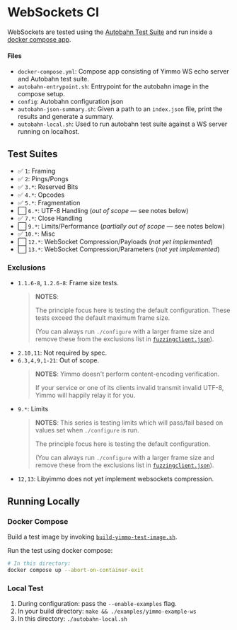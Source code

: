 WebSockets CI
=============

WebSockets are tested using the [Autobahn Test Suite](https://github.com/crossbario/autobahn-testsuite) and run inside a
[docker compose app](./docker-compose.yml).

#### Files

 - `docker-compose.yml`: Compose app consisting of Yimmo WS echo server and Autobahn test suite.
 - `autobahn-entrypoint.sh`: Entrypoint for the autobahn image in the compose setup.
 - `config`: Autobahn configuration json
 - `autobahn-json-summary.sh`: Given a path to an `index.json` file, print the results and generate a summary.
 - `autobahn-local.sh`: Used to run autobahn test suite against a WS server running on localhost.

## Test Suites

 - :white_check_mark: `1`: Framing
 - :white_check_mark: `2`: Pings/Pongs
 - :white_check_mark: `3.*`: Reserved Bits
 - :white_check_mark: `4.*`: Opcodes
 - :white_check_mark: `5.*`: Fragmentation
 - :white_large_square: `6.*`: UTF-8 Handling (_out of scope_ — see notes below)
 - :white_check_mark: `7.*`: Close Handling
 - :white_large_square: `9.*`: Limits/Performance (_partially out of scope_ — see notes below)
 - :white_check_mark: `10.*`: Misc
 - :white_large_square: `12.*`: WebSocket Compression/Payloads (_not yet implemented_)
 - :white_large_square: `13.*`: WebSocket Compression/Parameters (_not yet implemented_)

### Exclusions

 - `1.1.6-8`, `1.2.6-8`: Frame size tests.
    > **NOTES**:
    >
    > The principle focus here is testing the default configuration.
    > These tests exceed the default maximum frame size.
    >
    > (You can always run `./configure` with a larger frame size and
    > remove these from the exclusions list in
    > [`fuzzingclient.json`](./config/fuzzingclient.json)).
 - `2.10,11`: Not required by spec.
 - `6.3,4,9,1-21`: Out of scope.
    > **NOTES**: Yimmo doesn't perform content-encoding verification.
    >
    > If your service or one of its clients invalid transmit invalid UTF-8,
    > Yimmo will happily relay it for you.
 - `9.*`: Limits
    > **NOTES**: This series is testing limits which will pass/fail
    > based on values set when ``./configure`` is run.
    >
    > The principle focus here is testing the default configuration.
    >
    > (You can always run `./configure` with a larger frame size and
    > remove these from the exclusions list in
    > [`fuzzingclient.json`](./config/fuzzingclient.json)).
 - `12,13`: Libyimmo does not yet implement websockets compression.


## Running Locally

### Docker Compose

Build a test image by invoking [`build-yimmo-test-image.sh`](../build-yimmo-test-image.sh).

Run the test using docker compose:

```bash
# In this directory:
docker compose up --abort-on-container-exit
```

### Local Test


 1. During configuration: pass the `--enable-examples` flag.
 2. In your build directory: `make && ./examples/yimmo-example-ws`
 3. In this directory: `./autobahn-local.sh`

